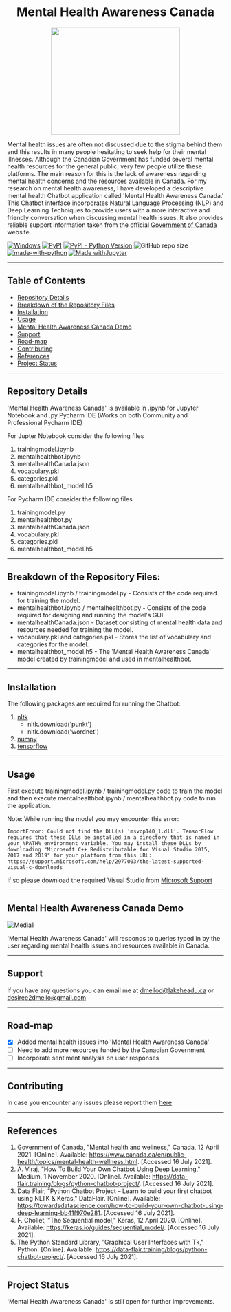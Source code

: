 <h1 align="center"> Mental Health Awareness Canada </h1>


<p align="center">
  <img src= "https://user-images.githubusercontent.com/76941265/128641349-5385754f-8252-4e83-acdb-e243b811d507.png" width="300" height="250">
</p>

Mental health issues are often not discussed due to the stigma behind them and this results in many people hesitating to seek help for their mental illnesses. Although the Canadian Government has funded several mental health resources for the general public, very few people utilize these platforms. The main reason for this is the lack of awareness regarding mental health concerns and the resources available in Canada. For my research on mental health awareness, I have developed a descriptive mental health Chatbot application called 'Mental Health Awareness Canada.' This Chatbot interface incorporates Natural Language Processing (NLP) and Deep Learning Techniques to provide users with a more interactive and friendly conversation when discussing mental health issues. It also provides reliable support information taken from the official [Government of Canada](https://www.canada.ca/en/public-health/topics/mental-health-wellness.html) website.

[![Windows](https://svgshare.com/i/ZhY.svg)](https://www.microsoft.com/en-in/windows)  [![PyPI](https://img.shields.io/pypi/v/four)](https://pypi.org/project/pypi-install/) [![PyPI - Python Version](https://img.shields.io/pypi/pyversions/tensorflow)](https://www.python.org/downloads/release/python-380/) ![GitHub repo size](https://img.shields.io/github/repo-size/desireedmello/mentalhealthchatbotCanada) [![made-with-python](https://img.shields.io/badge/Made%20with-Python-1f425f.svg)](https://www.python.org/) [![Made withJupyter](https://img.shields.io/badge/Made%20with-Jupyter-orange)](https://jupyter.org/try)

---

## Table of Contents

- [Repository Details](https://github.com/desireedmello/mentalhealthchatbotCanada/blob/main/README.md#repository-details)
- [Breakdown of the Repository Files]()
- [Installation]()
- [Usage]()
- [Mental Health Awareness Canada Demo]()
- [Support]()
- [Road-map]()
- [Contributing]()
- [References]()
- [Project Status]()

---
## Repository Details

'Mental Health Awareness Canada' is available in .ipynb for Jupyter Notebook and .py Pycharm IDE (Works on both Community and Professional Pycharm IDE)

For Jupter Notebook consider the following files

1. trainingmodel.ipynb      
2. mentalhealthbot.ipynb
3. mentalhealthCanada.json                
4. vocabulary.pkl   
5. categories.pkl             
6. mentalhealthbot_model.h5                   

For Pycharm IDE consider the following files

1. trainingmodel.py
2. mentalhealthbot.py
3. mentalhealthCanada.json
4. vocabulary.pkl
5. categories.pkl
6. mentalhealthbot_model.h5

---

## Breakdown of the Repository Files:

- trainingmodel.ipynb / trainingmodel.py - Consists of the code required for training the model.
- mentalhealthbot.ipynb / mentalhealthbot.py - Consists of the code required for designing and running the model's GUI.
- mentalhealthCanada.json - Dataset consisting of mental health data and resources needed for training the model.
- vocabulary.pkl and categories.pkl - Stores the list of vocabulary and categories for the model.
- mentalhealthbot_model.h5 - The 'Mental Health Awareness Canada' model created by trainingmodel and used in mentalhealthbot.

---

## Installation

The following packages are required for running the Chatbot:

1. [nltk](https://pypi.org/project/nltk/)
   - nltk.download('punkt')
   - nltk.download('wordnet')
2.  [numpy](https://pypi.org/project/numpy/)
3.  [tensorflow](https://pypi.org/project/tensorflow/)

---

## Usage

First execute trainingmodel.ipynb / trainingmodel.py code to train the model and then execute mentalhealthbot.ipynb / mentalhealthbot.py code to run the application.

Note: While running the model you may encounter this error:

```
ImportError: Could not find the DLL(s) 'msvcp140_1.dll'. TensorFlow requires that these DLLs be installed in a directory that is named in your %PATH% environment variable. You may install these DLLs by downloading "Microsoft C++ Redistributable for Visual Studio 2015, 2017 and 2019" for your platform from this URL: https://support.microsoft.com/help/2977003/the-latest-supported-visual-c-downloads
```

If so please download the required Visual Studio from [Microsoft Support](https://support.microsoft.com/en-us/topic/the-latest-supported-visual-c-downloads-2647da03-1eea-4433-9aff-95f26a218cc0)

---

## Mental Health Awareness Canada Demo

![Media1](https://user-images.githubusercontent.com/76941265/128907253-eac01a8b-88d8-4a84-be88-dad171644b34.gif)

'Mental Health Awareness Canada' will responds to queries typed in by the user regarding mental health issues and resources available in Canada.

---

## Support

If you have any questions you can email me at dmellod@lakeheadu.ca or desiree2dmello@gmail.com

---

## Road-map

- [x] Added mental health issues into 'Mental Health Awareness Canada'
- [ ] Need to add more resources funded by the Canadian Government
- [ ] Incorporate sentiment analysis on user responses

---

## Contributing

In case you encounter any issues please report them [here](https://github.com/desireedmello/mentalhealthchatbotCanada/issues)

---

## References

1.  Government of Canada, "Mental health and wellness," Canada, 12 April 2021. [Online]. Available: https://www.canada.ca/en/public-health/topics/mental-health-wellness.html. [Accessed 16 July 2021].
2.  A. Viraj, ”How To Build Your Own Chatbot Using Deep Learning," Medium, 1 November 2020. [Online]. Available: https://data-flair.training/blogs/python-chatbot-project/. [Accessed 16 July 2021].
3.  Data Flair, ”Python Chatbot Project – Learn to build your first chatbot using NLTK & Keras," DataFlair. [Online]. Available: https://towardsdatascience.com/how-to-build-your-own-chatbot-using-deep-learning-bb41f970e281. [Accessed 16 July 2021].
4.  F. Chollet, ”The Sequential model," Keras, 12 April 2020.  [Online]. Available: https://keras.io/guides/sequential_model/. [Accessed 16 July 2021].
5. The Python Standard Library, ”Graphical User Interfaces with Tk," Python. [Online]. Available: https://data-flair.training/blogs/python-chatbot-project/. [Accessed 16 July 2021].

---

## Project Status

'Mental Health Awareness Canada' is still open for further improvements.

